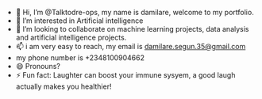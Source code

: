 - 👋 Hi, I’m @Talktodre-ops, my name is damilare, welcome to my portfolio. 
- 👀 I’m interested in Artificial intelligence
- 💞️ I’m looking to collaborate on machine learning projects, data analysis and artificial intelligence projects. 
- 📫 i am very easy to reach, my email is damilare.segun.35@gmail.com
- my phone number is +2348100904662
- 😄 Pronouns? 
- ⚡ Fun fact: Laughter can boost your immune sysyem, a good laugh actually makes you healthier!

<!---
Talktodre-ops/Talktodre-ops is a ✨ special ✨ repository because its `README.md` (this file) appears on your GitHub profile.
You can click the Preview link to take a look at your changes.
--->
